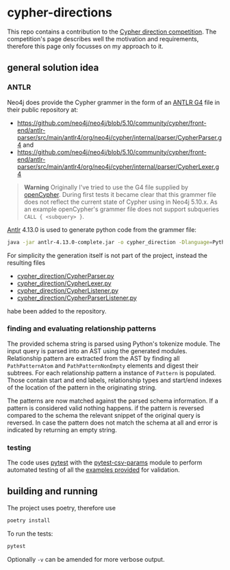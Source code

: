 # cypher-directions

This repo contains a contribution to the [Cypher direction competition](https://github.com/tomasonjo/cypher-direction-competition).
The competition's page describes well the motivation and requirements, therefore this page only focusses on my approach to it.

## general solution idea

### ANTLR

Neo4j does provide the Cypher grammer in the form of an [ANTLR G4](https://github.com/antlr/antlr4/blob/master/doc/grammars.md) file in their public repository at:

* <https://github.com/neo4j/neo4j/blob/5.10/community/cypher/front-end/antlr-parser/src/main/antlr4/org/neo4j/cypher/internal/parser/CypherParser.g4> and
* <https://github.com/neo4j/neo4j/blob/5.10/community/cypher/front-end/antlr-parser/src/main/antlr4/org/neo4j/cypher/internal/parser/CypherLexer.g4>

> **Warning**
> Originally I've tried to use the G4 file supplied by [openCypher](https://opencypher.org/resources/). During first tests it became clear that this grammer file does not reflect the current state of Cypher using in Neo4j 5.10.x. As an example openCypher's grammer file does not support subqueries `CALL { <subquery> }`.

[Antlr](https://www.antlr.org/) 4.13.0 is used to generate python code from the grammer file:

```sh
java -jar antlr-4.13.0-complete.jar -o cypher_direction -Dlanguage=Python3 CypherLexer.g4 CypherParser.g4
```

For simplicity the generation itself is not part of the project, instead the resulting files

* [cypher_direction/CypherParser.py](cypher_direction/CypherParser.py)
* [cypher_direction/CypherLexer.py](cypher_direction/CypherLexer.py)
* [cypher_direction/CypherListener.py](cypher_direction/CypherListener.py)
* [cypher_direction/CypherParserListener.py](cypher_direction/CypherParserListener.py)

habe been added to the repository.

### finding and evaluating relationship patterns

The provided schema string is parsed using Python's tokenize module.
The input query is parsed into an AST using the generated modules.
Relationship pattern are extracted from the AST by finding all `PathPatternAtom` and `PathPatternNonEmpty` elements and digest their subtrees.
For each relationship pattern a instance of `Pattern` is populated.
Those contain start and end labels, relationship types and start/end indexes of the location of the pattern in the originating string.

The patterns are now matched against the parsed schema information.
If a pattern is considered valid nothing happens.
if the pattern is reversed compared to the schema the relevant snippet of the original query is reversed.
In case the pattern does not match the schema at all and error is indicated by returning an empty string.

### testing

The code uses [pytest](https://pytest.org/) with the [pytest-csv-params](https://docs.codebau.dev/pytest-plugins/pytest-csv-params/) module to perform automated testing of all the [examples provided](tests/resources/examples.csv) for validation.

## building and running

The project uses poetry, therefore use

```sh
poetry install 
```

To run the tests:

```sh
pytest
```

Optionally `-v` can be amended for more verbose output.
